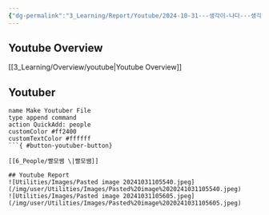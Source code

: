 ```yaml
---
{"dg-permalink":"3_Learning/Report/Youtube/2024-10-31---생각이-나다---생각이-들다---생각해내다","created-date":"2024-10-31 10:52:43 am","date":"2024-10-31","type":"youtube","tags":["youtube","english","report"],"aliases":null,"dg-publish":true,"permalink":"/3_Learning/Report/Youtube/2024-10-31---생각이-나다---생각이-들다---생각해내다/","dgPassFrontmatter":true,"noteIcon":"1"}
---
```



## Youtube Overview
[[3_Learning/Overview/youtube\|Youtube Overview]]

## Youtuber 
```button
name Make Youtuber File
type append command
action QuickAdd: people
customColor #ff2400
customTextColor #ffffff
```{ #button-youtuber-button}

[[6_People/빨모쌤 \|빨모쌤]]

## Youtube Report
![Utilities/Images/Pasted image 20241031105540.jpeg](/img/user/Utilities/Images/Pasted%20image%2020241031105540.jpeg)
![Utilities/Images/Pasted image 20241031105605.jpeg](/img/user/Utilities/Images/Pasted%20image%2020241031105605.jpeg)

